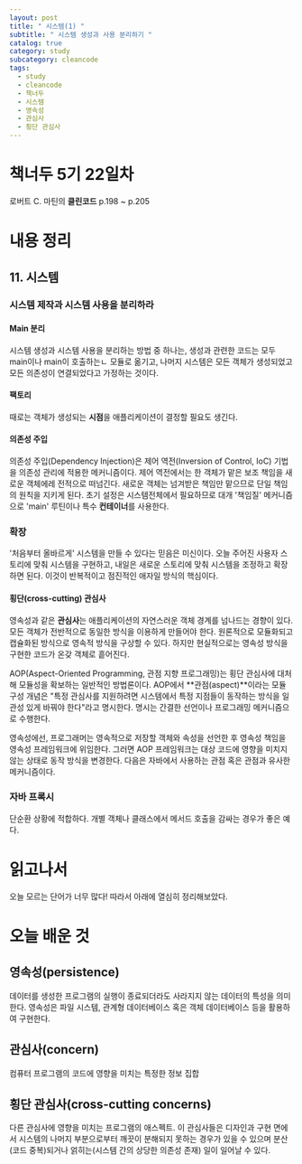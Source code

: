 ```yaml
---
layout: post
title: " 시스템(1) "
subtitle: " 시스템 생성과 사용 분리하기 "
catalog: true
category: study
subcategory: cleancode
tags:
  - study
  - cleancode
  - 책너두
  - 시스템
  - 영속성
  - 관심사
  - 횡단 관심사
---
```


# 책너두 5기 22일차

로버트 C. 마틴의 **클린코드** p.198 ~ p.205

# 내용 정리

## 11. 시스템

### 시스템 제작과 시스템 사용을 분리하라

#### Main 분리

시스템 생성과 시스템 사용을 분리하는 방법 중 하나는, 생성과 관련한 코드는 모두 main이나 main이 호출하는ㄴ 모듈로 옮기고, 나머지 시스템은 모든 객체가 생성되었고 모든 의존성이 연결되었다고 가정하는 것이다.

#### 팩토리

때로는 객체가 생성되는 **시점**을 애플리케이션이 결정할 필요도 생긴다.

#### 의존성 주입

의존성 주입(Dependency Injection)은 제어 역전(Inversion of Control, IoC) 기법을 의존성 관리에 적용한 메커니즘이다. 제어 역전에서는 한 객체가 맡은 보조 책임을 새로운 객체에레 전적으로 떠넘긴다. 새로운 객체는 넘겨받은 책임만 맡으므로 단일 책임의 원칙을 지키게 된다. 초기 설정은 시스템전체에서 필요하므로 대개 '책임질' 메커니즘으로 'main' 루틴이나 특수 **컨테이너**를 사용한다.

### 확장

'처음부터 올바르게' 시스템을 만들 수 있다는 믿음은 미신이다. 오늘 주어진 사용자 스토리에 맞춰 시스템을 구현하고, 내일은 새로운 스토리에 맞춰 시스템을 조정하고 확장하면 된다. 이것이 반복적이고 점진적인 애자일 방식의 핵심이다.

#### 횡단(cross-cutting) 관심사

영속성과 같은 **관심사**는 애플리케이션의 자연스러운 객체 경계를 넘나드는 경향이 있다. 모든 객체가 전반적으로 동일한 방식을 이용하게 만들어야 한다. 원론적으로 모듈화되고 캡슐화된 방식으로 영속적 방식을 구상할 수 있다. 하지만 현실적으로는 영속성 방식을 구현한 코드가 온갖 객체로 흩어진다.

AOP(Aspect-Oriented Programming, 관점 지향 프로그래밍)는 횡단 관심사에 대처해 모듈성을 확보하는 일반적인 방법론이다. AOP에서 **관점(aspect)**이라는 모듈 구성 개념은 "특정 관심사를 지원하려면 시스템에서 특정 지점들이 동작하는 방식을 일관성 있게 바꿔야 한다"라고 명시한다. 명시는 간결한 선언이나 프로그래밍 메커니즘으로 수행한다.

영속성에선, 프로그래머는 영속적으로 저장할 객체와 속성을 선언한 후 영속성 책임을 영속성 프레임워크에 위임한다. 그러면 AOP 프레임워크는 대상 코드에 영향을 미치지 않는 상태로 동작 방식을 변경한다. 다음은 자바에서 사용하는 관점 혹은 관점과 유사한 메커니즘이다.

### 자바 프록시

단순환 상황에 적합하다. 개별 객체나 클래스에서 메서드 호출을 감싸는 경우가 좋은 예다.

# 읽고나서

오늘 모르는 단어가 너무 많다! 따라서 아래에 열심히 정리해보았다.

# 오늘 배운 것

## 영속성(persistence)

데이터를 생성한 프로그램의 실행이 종료되더라도 사라지지 않는 데이터의 특성을 의미한다. 영속성은 파일 시스템, 관계형 데이터베이스 혹은 객체 데이터베이스 등을 활용하여 구현한다.

## 관심사(concern)

컴퓨터 프로그램의 코드에 영향을 미치는 특정한 정보 집합

## 횡단 관심사(cross-cutting concerns)

다른 관심사에 영향을 미치는 프로그램의 애스펙트. 이 관심사들은 디자인과 구현 면에서 시스템의 나머지 부분으로부터 깨끗이 분해되지 못하는 경우가 있을 수 있으며 분산(코드 중복)되거나 얽히는(시스템 간의 상당한 의존성 존재) 일이 일어날 수 있다.
